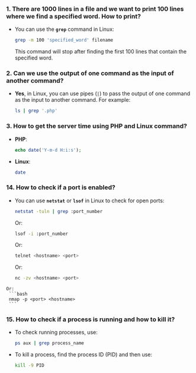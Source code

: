 ### 1. **There are 1000 lines in a file and we want to print 100 lines where we find a specified word. How to print?**
   - You can use the **`grep`** command in Linux:
     ```bash
     grep -m 100 'specified_word' filename
     ```
     This command will stop after finding the first 100 lines that contain the specified word.

### 2. **Can we use the output of one command as the input of another command?**
   - **Yes**, in Linux, you can use pipes (`|`) to pass the output of one command as the input to another command. For example:
     ```bash
     ls | grep '.php'
     ```

### 3. **How to get the server time using PHP and Linux command?**
   - **PHP**:
     ```php
     echo date('Y-m-d H:i:s');
     ```
   - **Linux**:
     ```bash
     date
     ```
### 14. **How to check if a port is enabled?**
   - You can use **`netstat`** or **`lsof`** in Linux to check for open ports:
     ```bash
     netstat -tuln | grep :port_number
     ```
     Or:
     ```bash
     lsof -i :port_number
     ```
     Or:
     ```bash
     telnet <hostname> <port>
     ```
        Or:
     ```bash
     nc -zv <hostname> <port>
     ```
    Or:
     ```bash
     nmap -p <port> <hostname>
     ```

### 15. **How to check if a process is running and how to kill it?**
   - To check running processes, use:
     ```bash
     ps aux | grep process_name
     ```
   - To kill a process, find the process ID (PID) and then use:
     ```bash
     kill -9 PID
     ```